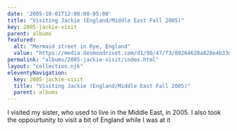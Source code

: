 ```yaml
---
date: '2005-10-01T12:00:00-05:00'
title: "Visiting Jackie (England/Middle East Fall 2005)"
key: 2005-jackie-visit
parent: albums
featured:
  alt: "Mermaid street in Rye, England"
  value: "https://media.desmondrivet.com/d1/90/47/f3/89264620a828e4b33d691add8e333cc853d72b0c15a86a1c139034f9.jpg"
permalink: "albums/2005-jackie-visit/index.html"
layout: "collection.njk"
eleventyNavigation:
  key: 2005-jackie-visit
  title: "Visiting Jackie (England/Middle East Fall 2005)"
  parent: albums
---
```


I visited my sister, who used to live in the Middle East, in 2005.  I also took the oppourtunity to visit a bit of England while I was at it

